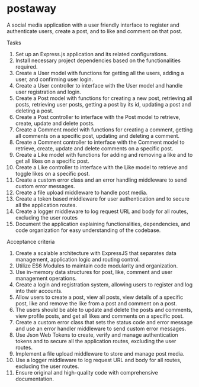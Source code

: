 # postaway
A social media application with a user friendly interface to register and authenticate users, create a post, and to like and comment on that post.


Tasks
1. Set up an Express.js application and its related configurations.
2. Install necessary project dependencies based on the functionalities required.
3. Create a User model with functions for getting all the users, adding a user, and confirming user login.
4. Create a User controller to interface with the User model and handle user registration and login.
5. Create a Post model with functions for creating a new post, retrieving all posts, retrieving user posts, getting a post by its id, updating a post and deleting a post.    
6. Create a Post controller to interface with the Post model to retrieve, create, update and delete posts. 
7. Create a Comment model with functions for creating a comment, getting all comments on a specific post, updating and deleting a comment.
8. Create a Comment controller to interface with the Comment model to retrieve, create, update and delete comments on a specific post. 
9. Create a Like model with functions for adding and removing a like and to get all likes on a specific post.
10. Create a Like controller to interface with the Like model to retrieve and toggle likes on a specific post. 
11. Create a custom error class and an error handling middleware to send custom error messages.
12. Create a file upload middleware to handle post media. 
13. Create a token based middleware for user authentication and to secure all the application routes. 
14. Create a logger middleware to log request URL and body for all routes, excluding the user routes
15. Document the application explaining functionalities, dependencies, and code organization for easy understanding of the codebase. 


Acceptance criteria
1. Create a scalable architecture with ExpressJS that separates data management, application logic and routing control. 
2. Utilize ES6 Modules to maintain code modularity and organization.
3. Use in-memory data structures for post, like, comment and user management operations.
4. Create a login and registration system, allowing users to register and log into their accounts.
5. Allow users to create a post, view all posts, view details of a specific post, like and remove the like from a post and comment on a post.
6. The users should be able to update and delete the posts and comments, view profile posts, and get all likes and comments on a specific post.
7. Create a custom error class that sets the status code and error message and use an error handler middleware to send custom error messages.
8. Use Json Web Tokens to create, verify and manage authentication tokens and to secure all the application routes, excluding the user routes.
9. Implement a file upload middleware to store and manage post media.
10. Use a logger middleware to log request URL and body for all routes, excluding the user routes.
11. Ensure original and high-quality code with comprehensive documentation.

